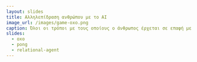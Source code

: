 ```yaml
---
layout: slides
title: Αλληλεπίδραση ανθρώπου με το AI
image_url: /images/game-oxo.png
caption: Όλοι οι τρόποι με τους οποίους ο άνθρωπος έρχεται σε επαφή με το AI και οι επιδράσεις που ασκεί σε αυτό αλλά και αυτές που του ασκούνται από αυτό. 
slides:
  - oxo
  - pong
  - relational-agent
---
```

